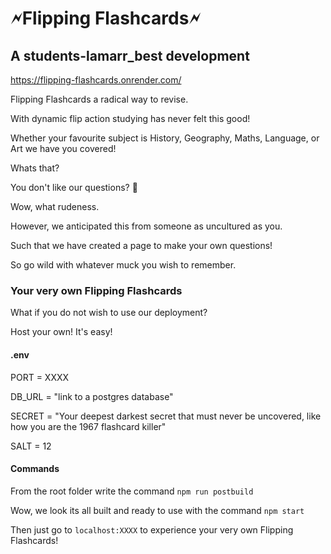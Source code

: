 # 🗲Flipping Flashcards🗲

## A students-lamarr_best development

https://flipping-flashcards.onrender.com/

Flipping Flashcards a radical way to revise.

With dynamic flip action studying has never felt this good!

Whether your favourite subject is History, Geography, Maths, Language, or Art we have you covered!

Whats that?

You don't like our questions? 🧐

Wow, what rudeness.

However, we anticipated this from someone as uncultured as you.

Such that we have created a page to make your own questions!

So go wild with whatever muck you wish to remember.

### Your very own Flipping Flashcards

What if you do not wish to use our deployment?

Host your own! It's easy!

#### .env

PORT = XXXX

DB_URL = "link to a postgres database"

SECRET = "Your deepest darkest secret that must never be uncovered, like how you are the 1967 flashcard killer"

SALT = 12

#### Commands

From the root folder write the command `npm run postbuild`

Wow, we look its all built and ready to use with the command `npm start`

Then just go to `localhost:XXXX` to experience your very own Flipping Flashcards!
